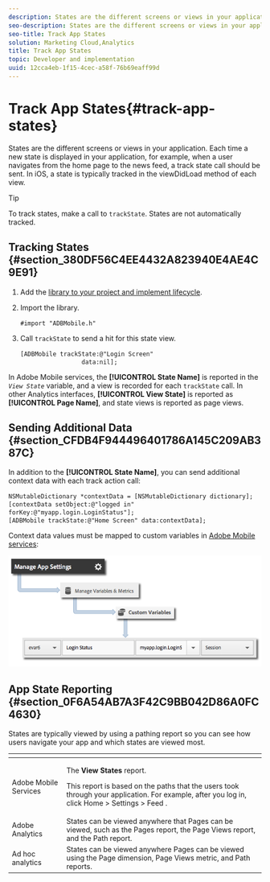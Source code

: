 ```yaml
---
description: States are the different screens or views in your application. Each time a new state is displayed in your application, for example, when a user navigates from the home page to the news feed, a track state call should be sent. In iOS, a state is typically tracked in the viewDidLoad method of each view.
seo-description: States are the different screens or views in your application. Each time a new state is displayed in your application, for example, when a user navigates from the home page to the news feed, a track state call should be sent. In iOS, a state is typically tracked in the viewDidLoad method of each view.
seo-title: Track App States
solution: Marketing Cloud,Analytics
title: Track App States
topic: Developer and implementation
uuid: 12cca4eb-1f15-4cec-a58f-76b69eaff99d
---
```


# Track App States{#track-app-states}

States are the different screens or views in your application. Each time a new state is displayed in your application, for example, when a user navigates from the home page to the news feed, a track state call should be sent. In iOS, a state is typically tracked in the viewDidLoad method of each view.

>[!TIP]
>
>To track states, make a call to `trackState`. States are not automatically tracked.

## Tracking States {#section_380DF56C4EE4432A823940E4AE4C9E91}

1. Add the [library to your project and implement lifecycle](../getting-started/dev-qs.md#concept_13176B6E37F547D6935E37125F457972). 
1. Import the library.

   ```
   #import "ADBMobile.h"
   ```

1. Call `trackState` to send a hit for this state view.

   ```
   [ADBMobile trackState:@"Login Screen"  
                    data:nil];
   ```

In Adobe Mobile services, the **[!UICONTROL State Name]** is reported in the *`View State`* variable, and a view is recorded for each `trackState` call. In other Analytics interfaces, **[!UICONTROL View State]** is reported as **[!UICONTROL Page Name]**, and state views is reported as page views.

## Sending Additional Data {#section_CFDB4F944496401786A145C209AB387C}

In addition to the **[!UICONTROL State Name]**, you can send additional context data with each track action call:

```
NSMutableDictionary *contextData = [NSMutableDictionary dictionary]; 
[contextData setObject:@"logged in" forKey:@"myapp.login.LoginStatus"]; 
[ADBMobile trackState:@"Home Screen" data:contextData];
```

Context data values must be mapped to custom variables in [Adobe Mobile services](https://mobilemarketing.adobe.com): 

![](assets/map-variable-context-state.png)

## App State Reporting {#section_0F6A54AB7A3F42C9BB042D86A0FC4630}

States are typically viewed by using a pathing report so you can see how users navigate your app and which states are viewed most.

<table id="table_1715AF0A897C40A39604500C6ABFBFE6"> 
 <thead> 
  <tr> 
   <th colname="col1" class="entry"> </th> 
   <th colname="col2" class="entry"> </th> 
  </tr> 
 </thead>
 <tbody> 
  <tr> 
   <td colname="col1"> Adobe Mobile Services </td> 
   <td colname="col2"> <p>The <b>View States</b> report. </p> <p>This report is based on the paths that the users took through your application. For example, after you log in, click <span class="ignoretag"> <span class="uicontrol"> Home </span>  &gt; <span class="uicontrol"> Settings </span>  &gt; <span class="uicontrol"> Feed </span> </span>. </p> </td> 
  </tr> 
  <tr> 
   <td colname="col1"> Adobe Analytics </td> 
   <td colname="col2"> States can be viewed anywhere that <span class="uicontrol"> Pages </span> can be viewed, such as the <span class="uicontrol"> Pages </span> report, the <span class="uicontrol"> Page Views </span> report, and the <span class="uicontrol"> Path </span> report. </td> 
  </tr> 
  <tr> 
   <td colname="col1"> Ad hoc analytics </td> 
   <td colname="col2"> States can be viewed anywhere <span class="uicontrol"> Pages </span> can be viewed using the <b></b> <span class="uicontrol"> Page </span>dimension, <span class="uicontrol"> Page Views </span> <b></b> metric, and <span class="uicontrol"> Path </span> reports. </td> 
  </tr> 
 </tbody> 
</table>

